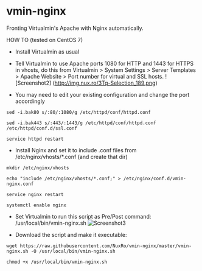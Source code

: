 # vmin-nginx

Fronting Virtualmin's Apache with Nginx automatically.

HOW TO (tested on CentOS 7)

- Install Virtualmin as usual
- Tell Virtualmin to use Apache ports 1080 for HTTP and 1443 for HTTPS in vhosts, do this from Virtualmin > System Settings > Server Templates > Apache Website > Port number for virtual and SSL hosts.
![Screenshot2] (http://img.nux.ro/3Tq-Selection_189.png)

- You may need to edit your existing configuration and change the port accordingly

`sed -i.bak80 s/:80/:1080/g /etc/httpd/conf/httpd.conf`

`sed -i.bak443 s/:443/:1443/g /etc/httpd/conf/httpd.conf /etc/httpd/conf.d/ssl.conf`

`service httpd restart`

- Install Nginx and set it to include .conf files from /etc/nginx/vhosts/*.conf (and create that dir)

`mkdir /etc/nginx/vhosts`

`echo "include /etc/nginx/vhosts/*.conf;" > /etc/nginx/conf.d/vmin-nginx.conf`

`service nginx restart`

`systemctl enable nginx`


- Set Virtualmin to run this script as Pre/Post command: /usr/local/bin/vmin-nginx.sh
![Screenshot3](http://img.nux.ro/J9b-Selection_190.png)


- Download the script and make it executable:

`wget https://raw.githubusercontent.com/NuxRo/vmin-nginx/master/vmin-nginx.sh -O /usr/local/bin/vmin-nginx.sh`

`chmod +x /usr/local/bin/vmin-nginx.sh`
